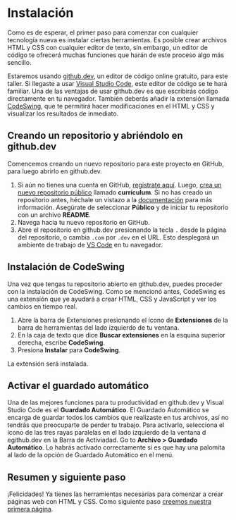 # Instalación

Como es de esperar, el primer paso para comenzar con cualquier tecnología nueva es instalar ciertas herramientas. Es posible crear archivos HTML y CSS con cualquier editor de texto, sin embargo, un editor de código te ofrecerá muchas funciones que harán de este proceso algo más sencillo.

Estaremos usando [github.dev](github.dev), un editor de código online gratuito, para este taller. Si llegaste a usar [Visual Studio Code](code.visualstudio.com), este editor de código se te hará familiar. Una de las ventajas de usar github.dev es que escribirás código directamente en tu navegador. También deberás añadir la extensión llamada [CodeSwing](https://marketplace.visualstudio.com/items?itemName=codespaces-Contrib.codeswing), que te permitirá hacer modificaciones en el HTML y CSS y visualizar los resultados de inmediato.

## Creando un repositorio y abriéndolo en github.dev

Comencemos creando un nuevo repositorio para este proyecto en GitHub, para luego abrirlo en github.dev.

1. Si aún no tienes una cuenta en GitHub,  [regístrate aquí](https://github.com/join). Luego, [crea un nuevo repositorio público](https://github.com/new) llamado **currículum**. Si no has creado un repositorio antes, héchale un vistazo a la [documentación](https://docs.github.com/get-started/quickstart/create-a-repo) para más información. Asegúrate de seleccionar **Público** y de iniciar tu repositorio con un archivo **README**.
1. Navega hacia tu nuevo repositorio en GitHub.
1. Abre el repositorio en github.dev presionando la tecla `.` desde la página del repositorio, o cambia `.com` por `.dev` en el URL. Esto desplegará un ambiente de trabajo de [VS Code](code.visualstudio.com) en tu navegador.

## Instalación de CodeSwing

Una vez que tengas tu repositorio abierto en github.dev, puedes proceder con la instalación de CodeSwing. Como se mencionó antes, CodeSwing es una extensión que ye ayudará a crear HTML, CSS y JavaScript y ver los cambios en tiempo real.

1. Abre la barra de Extensiones presionando el ícono de **Extensiones** de la barra de herramientas del lado izquierdo de tu ventana. 
1. En la caja de texto que dice **Buscar extensiones** en la esquina superior derecha, escribe **CodeSwing**.
1. Presiona **Instalar** para **CodeSwing**.

La extensión será instalada.

## Activar el guardado automático

Una de las mejores funciones para tu productividad en github.dev y Visual Studio Code es el **Guardado Automático**. El Guardado Automático se encarga de guardar todos los cambios que realizaste en tus archivos, así no tendrás que preocuparte de perder tu trabajo. Para activarlo, selecciona el ícono de las tres rayas paralelas en el lado izquierdo de la ventana d egithub.dev en la Barra de Activiadad. Go to **Archivo > Guardado Automático**. Lo habrás activado correctamente si es que hay una palomita al lado de la opción de Guardado Automático en el menú. 

## Resumen y siguiente paso

¡Felicidades! Ya tienes las herramientas necesarias para comenzar a crear páginas web con HTML y CSS. Como siguiente paso [creemos nuestra primera página](./1-crear-html.md).
